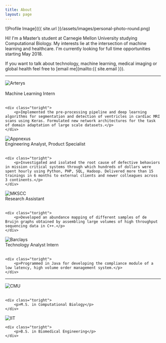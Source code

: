 ```yaml
---
title: About
layout: page
---
```


![Profile Image]({{ site.url }}/assets/images/personal-photo-round.png)

Hi! I'm a Master’s student at Carnegie Mellon University studying Computational Biology. My interests lie at the intersection of machine learning and healthcare. I'm currently looking for full time opportunities starting May 2018. 

If you want to talk about technology, machine learning, medical imaging or global health feel free to [email me](mailto:{{ site.email }}).

<!-- <p>She received her bachelors degree in Biomedical Engineering from Illinois Institute of Technology in 2013.  Prior to CMU, she worked at an ad-tech company in London, UK and New York, NY trying to make online ads more worthwhile for users. She likes to take time out to read, travel and play the violin.</p> -->


---

<!-- 
### Work Experience -->


<div class="side-by-side">
    <div class="toleft">
        <img class="image" src="{{ site.url }}/assets/images/about/arterys-logo.jpg" alt="Arterys"><br><br>
        <figcaption class="caption">Machine Learning Intern</figcaption><br>
    </div>

    <div class="toright">
        <p>Implemented the pre-processing pipeline and deep learning algorithms for segmentation and detection of ventricles in cardiac MRI scans using Keras. Formulated new network architectures for the task of domain adaptation of large scale datasets.</p>
    </div>
</div>

<div class="side-by-side">
    <div class="toleft">
        <img class="image" src="{{ site.url }}/assets/images/about/appnexus-logo-500x300.png" alt="Appnexus"><br>
        <figcaption class="caption">Engineering Analyst, Product Specialist</figcaption><br>
    </div>

    <div class="toright">
        <p>Investigated and isolated the root cause of defective behaviors in mission critical systems through which hundreds of dollars were spent hourly using Python, PHP, SQL, Hadoop. Delivered more than 15 trainings in 6 months to external clients and newer colleagues across 3 continents.</p>
    </div>
</div>

<div class="side-by-side">
    <div class="toleft">
        <img class="image" src="{{ site.url }}/assets/images/about/MSKCC_logo.jpg" alt="MKSCC"><br>
        <figcaption class="caption">Research Assistant</figcaption><br>
    </div>

    <div class="toright">
        <p>Developed an abundance mapping of different samples of de Bruijn graphs obtained by assembling large volumes of high throughput sequencing data in C++.</p>
    </div>
</div>

<div class="side-by-side">
    <div class="toleft">
        <img class="image" src="{{ site.url }}/assets/images/about/barcap.jpg" alt="Barclays">
        <figcaption class="caption">Technology Analyst Intern</figcaption><br>
    </div>

    <div class="toright">
        <p>Programmed in Java for developing the compliance module of a low latency, high volume order management system.</p>
    </div>
</div>

---


<div class="side-by-side">
    <div class="toleft">
        <img class="image" src="{{ site.url }}/assets/images/about/cmu-scs.png" alt="CMU"><br><br>
        <!-- <figcaption class="caption">Machine Learning Intern</figcaption><br> -->
    </div>

    <div class="toright">
        <p>M.S. in Computational Biology</p>
    </div>
</div>

<div class="side-by-side">
    <div class="toleft">
        <img class="image" src="{{ site.url }}/assets/images/about/iit.gif" alt="IIT"><br>
        <!-- <figcaption class="caption">Engineering Analyst, Product Specialist</figcaption><br> -->
    </div>

    <div class="toright">
        <p>B.S. in Biomedical Engineering</p>
    </div>
</div>